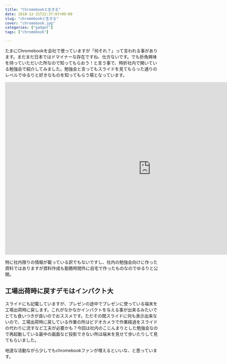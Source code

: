 ```yaml
---
title: "Chromebookと生きる"
date: 2018-12-31T22:37:07+09:00
slug: "chromebookと生きる"
cover: "chromebook.jpg"
categories: ["gadget"]
tags: ["chromebook"]

---
```


たまにChromebookを会社で使っていますが「何それ？」って言われる事があります。まだまだ日本ではドマイナーな存在ですね、仕方ないです。でも折角興味を持っていただいた所なので知ってもらおう！と言う事で、時折社内で開いている勉強会で紹介してみました。勉強会と言ってもスライドを見てもらった通りのレベルでゆるりと好きなものを知ってもらう場となっています。

<iframe src="https://docs.google.com/presentation/d/e/2PACX-1vST8bfONMDFAXvwEmNfm3jb9LdtvdbmVCka2JrIfiNMcDyA-Yg5XzNwnzEQluXg_pRqGruZGybsp8Nb/embed?start=false&amp;loop=false&amp;delayms=3000" frameborder="0" width="960" height="569" allowfullscreen="true" mozallowfullscreen="true" webkitallowfullscreen="true"></iframe>

特に社内限りの情報が載っている訳でもないですし、社内の勉強会向けに作った資料ではありますが資料作成も勤務時間外に自宅で作ったものなのでゆるりと公開。

## 工場出荷時に戻すデモはインパクト大

スライドにも記載していますが、プレゼンの途中でプレゼンに使っている端末を工場出荷時に戻します。これがなかなかインパクトを与える事が出来るみたいでとても食いつきが良いのでおススメです。ただその間スライドに何も表示出来ないので、工場出荷時に戻している作業の所はビデオカメラで作業経過をスライドの代わりに流すなど工夫が必要かも？今回は社内のこじんまりとした勉強会なので再起動している最中の画面など投影できない所は端末を見せて歩いたりして見てもらいました。

地道な活動ながら少しでもchromebookファンが増えるといいな、と思っています。


